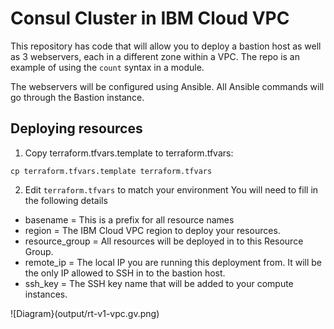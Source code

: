 # Consul Cluster in IBM Cloud VPC

This repository has code that will allow you to deploy a bastion host as well as 3 webservers, each in a different zone within a VPC. The repo is an example of using the `count` syntax in
a module. 

The webservers will be configured using Ansible. All Ansible commands will go through the Bastion instance.

## Deploying resources

1. Copy terraform.tfvars.template to terraform.tfvars:

```shell
cp terraform.tfvars.template terraform.tfvars
```

2. Edit `terraform.tfvars` to match your environment
You will need to fill in the following details
 - basename = This is a prefix for all resource names
 - region = The IBM Cloud VPC region to deploy your resources.
 - resource_group = All resources will be deployed in to this Resource Group.
 - remote_ip = The local IP you are running this deployment from. It will be the only IP allowed to SSH in to the bastion host. 
 - ssh_key = The SSH key name that will be added to your compute instances.


![Diagram}(output/rt-v1-vpc.gv.png)
